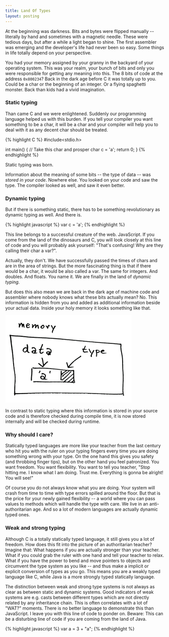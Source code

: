 ```yaml
---
title: Land Of Types
layout: posting
---
```


At the beginning was darkness. Bits and bytes were flipped manually -- literally by hand and sometimes with a magnetic needle. These were tedious days, but after a while a light began to shine. The first assembler was emerging and the developer's life had never been so easy. Some things in life totally depend on your perspective.

You had your memory assigned by your granny in the backyard of your operating system. This was your realm, your bunch of bits and only you were responsible for getting any meaning into this. The 8 bits of code at the address `0x800234`? Back in the dark age before C it was totally up to you. Could be a char or the beginning of an integer. Or a flying spaghetti monster. Back than kids had a vivid imagination.

### Static typing

Than came C and we were enlightened. Suddenly our programming language helped us with this burden. If you tell your compiler you want something to be a char, it will be a char and your compiler will help you to deal with it as any decent char should be treated.

{% highlight C %}
#include<stdio.h>

int main()
{
  // Take this char and prosper
  char c = 'a';
  return 0;
}
{% endhighlight %}

Static typing was born.

Information about the meaning of some bits -- the type of data -- was *stored in your code*. Nowhere else. You looked on your code and saw the type. The compiler looked as well, and saw it even better.

### Dynamic typing

But if there is something static, there has to be something revolutionary as dynamic typing as well. And there is.

{% highlight javascript %}
var c = 'a';
{% endhighlight %}

This line belongs to a successful creature of the web. JavaScript. If you come from the land of the dinosaurs and C, you will look closely at this line of code and you will probably ask yourself: "That's confusing! Why are they calling their char a var?".

Actually, they don't. We have successfully passed the times of chars and are in the area of strings. But the more fascinating thing is that if there would be a char, it would be also called a var. The same for integers. And doubles. And floats. You name it. We are finally in the land of _dynamic typing_.

But does this also mean we are back in the dark age of machine code and assembler where nobody knows what these bits actually mean? No. This information is hidden from you and added as additional information beside your actual data. Inside your holy memory it looks something like that.

<div class="img-container"><img src="/img/2014-10-10-data-types/types-in-mem.png" alt="How dynamically types are represeted in memory"></img></div>

In contrast to static typing where this information is stored in your source code and is therefore checked during compile time, it is now stored internally and will be checked during runtime. 

### Why should I care?

Statically typed languages are more like your teacher from the last century who hit you with the ruler on your typing fingers every time you are doing something wrong with your type. On the one hand this gives you safety (and throbbing finger tips), but on the other hand you feel patronized. You want freedom. You want flexibility. You want to tell you teacher, "Stop hitting me. I know what I am doing. Trust me. Everything is gonna be alright! You will see!"

Of course you do not always know what you are doing. Your system will crash from time to time with type errors spilled around the floor. But that is the price for your newly gained flexibility -- a world where you can pass values to methods which will handle the type with care. We live in an anti-authoritarian age. And so a lot of modern languages are actually dynamic typed ones.

### Weak and strong typing

Although C is a totally statically typed language, it still gives you a lot of freedom. How does this fit into the picture of an authoritarian teacher? Imagine that: What happens if you are actually stronger than your teacher. What if you could grab the ruler with one hand and tell your teacher to relax. What if you have the power to bend and move pointers to objects and circumvent the type system as you like -- and thus make a implicit or explicit conversion of types as you go. This means you are a weakly typed language like C, while Java is a more strongly typed statically language.

The distinction between weak and strong type systems is not always as clear as between static and dynamic systems. Good indicators of weak systems are e.g. casts between different types which are not directly related by any inheritance chain. This is often correlates with a lot of "WAT?" moments. There is no better language to demonstrate this than JavaScript. I leave you with this line of code to ponder on. Beware: This can be a disturbing line of code if you are coming from the land of Java.

{% highlight javascript %}
var a = 3 + "a";
{% endhighlight %}

